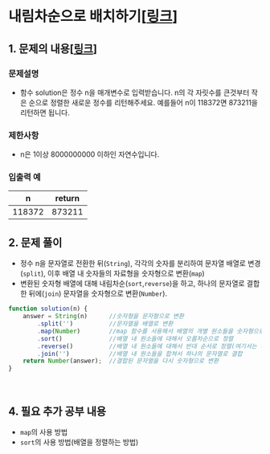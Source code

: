 # 내림차순으로 배치하기[[링크](README.md)]

## 1. 문제의 내용[[링크](https://programmers.co.kr/learn/courses/30/lessons/12933)]

### 문제설명
- 함수 solution은 정수 n을 매개변수로 입력받습니다. n의 각 자릿수를 큰것부터 작은 순으로 정렬한 새로운 정수를 리턴해주세요. 예를들어 n이 118372면 873211을 리턴하면 됩니다.

### 제한사항
- n은 1이상 8000000000 이하인 자연수입니다.

### 입출력 예
| n      | return |
|--------|:------:|
| 118372 | 873211 |

## 2. 문제 풀이
- 정수 n을 문자열로 전환한 뒤(`String`), 각각의 숫자를 분리하여 문자열 배열로 변경(`split`), 이후 배열 내 숫자들의 자료형을 숫자형으로 변환(`map`)
- 변환된 숫자형 배열에 대해 내림차순(`sort`,`reverse`)을 하고, 하나의 문자열로 결합한 뒤에(`join`) 문자열을 숫자형으로 변환(`Number`).


```JavaScript
function solution(n) {
    answer = String(n)      //숫자형을 문자형으로 변환
        .split('')          //문자열을 배열로 변환
        .map(Number)        //map 함수를 사용해서 배열의 개별 원소들을 숫자형으로 변환
        .sort()             //배열 내 원소들에 대해서 오름차순으로 정렬
        .reverse()          //배열 내 원소들에 대해서 반대 순서로 정렬(여기서는 내림차순)
        .join('')           //배열 내 원소들을 합쳐서 하나의 문자열로 결합
    return Number(answer);  //결합된 문자열을 다시 숫자형으로 변환
}
```


<br>

## 4. 필요 추가 공부 내용
- `map`의 사용 방법
- `sort`의 사용 방법(배열을 정렬하는 방법)
